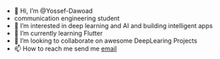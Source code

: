 - 👋 Hi, I’m @Yossef-Dawoad 
- communication engineering student 
- 👀 I’m interested in deep learning and AI and building intelligent apps
- 🌱 I’m currently learning Flutter
- 💞️ I’m looking to collaborate on awesome DeepLearing Projects
- 📫 How to reach me send me [email](yossefdawoad15@gmail.com)

<!---
Yossef-Dawoad/Yossef-Dawoad is a ✨ special ✨ repository because its `README.md` (this file) appears on your GitHub profile.
You can click the Preview link to take a look at your changes.
--->

